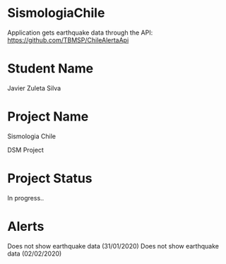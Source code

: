 # SismologiaChile
Application gets earthquake data through the API: https://github.com/TBMSP/ChileAlertaApi

# Student Name 
Javier Zuleta Silva

# Project Name 
Sismologia Chile

DSM Project

# Project Status
In progress.. 
# Alerts
Does not show earthquake data (31/01/2020)
Does not show earthquake data (02/02/2020)
                
              
                
